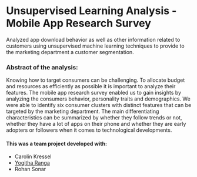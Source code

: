 # Unsupervised Learning Analysis - Mobile App Research Survey
Analyzed app download behavior as well as other information related to customers using unsupervised machine learning techniques to provide to the marketing department a customer segmentation.

### Abstract of the analysis:
Knowing how to target consumers can be challenging. To allocate budget and resources as efficiently as possible it is important to analyze their features.
The mobile app research survey enabled us to gain insights by analyzing the consumers behavior, personality traits and demographics.
We were able to identify six consumer clusters with distinct features that can be targeted by the marketing department.
The main differentiating characteristics can be summarized by whether they follow trends or not, whether they have a lot of apps on their phone and whether they are early adopters or followers when it comes to technological developments.

#### This was a team project developed with:
- Carolin Kressel
- [Yogitha Ranga](https://github.com/YogithaRanga)
- Rohan Sonar
